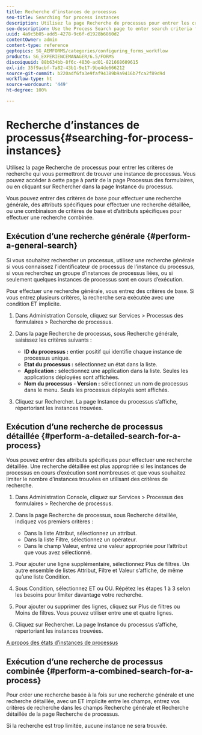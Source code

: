 ```yaml
---
title: Recherche d’instances de processus
seo-title: Searching for process instances
description: Utilisez la page Recherche de processus pour entrer les critères de recherche qui vous permettront de trouver une instance de processus.
seo-description: Use the Process Search page to enter search criteria for finding a process instance.
uuid: 4a9c5b05-add5-4278-9c6f-d1928b6860d2
contentOwner: admin
content-type: reference
geptopics: SG_AEMFORMS/categories/configuring_forms_workflow
products: SG_EXPERIENCEMANAGER/6.5/FORMS
discoiquuid: 88b634bb-8f6c-4830-ad01-821668609615
exl-id: 35f9acbf-7a82-43b1-9e17-9be4de666212
source-git-commit: b220adf6fa3e9faf94389b9a9416b7fca2f89d9d
workflow-type: ht
source-wordcount: '449'
ht-degree: 100%

---
```


# Recherche d’instances de processus{#searching-for-process-instances}

Utilisez la page Recherche de processus pour entrer les critères de recherche qui vous permettront de trouver une instance de processus. Vous pouvez accéder à cette page à partir de la page Processus des formulaires, ou en cliquant sur Rechercher dans la page Instance du processus.

Vous pouvez entrer des critères de base pour effectuer une recherche générale, des attributs spécifiques pour effectuer une recherche détaillée, ou une combinaison de critères de base et d’attributs spécifiques pour effectuer une recherche combinée.

## Exécution d’une recherche générale {#perform-a-general-search}

Si vous souhaitez rechercher un processus, utilisez une recherche générale si vous connaissez l’identificateur de processus de l’instance du processus, si vous recherchez un groupe d’instances de processus liées, ou si seulement quelques instances de processus sont en cours d’exécution.

Pour effectuer une recherche générale, vous entrez des critères de base. Si vous entrez plusieurs critères, la recherche sera exécutée avec une condition ET implicite.

1. Dans Administration Console, cliquez sur Services > Processus des formulaires > Recherche de processus.
1. Dans la page Recherche de processus, sous Recherche générale, saisissez les critères suivants :

   * **ID du processus :** entier positif qui identifie chaque instance de processus unique.
   * **Etat du processus :** sélectionnez un état dans la liste.
   * **Application :** sélectionnez une application dans la liste. Seules les applications déployées sont affichées.
   * **Nom du processus - Version :** sélectionnez un nom de processus dans le menu. Seuls les processus déployés sont affichés.

1. Cliquez sur Rechercher. La page Instance du processus s’affiche, répertoriant les instances trouvées.

## Exécution d’une recherche de processus détaillée {#perform-a-detailed-search-for-a-process}

Vous pouvez entrer des attributs spécifiques pour effectuer une recherche détaillée. Une recherche détaillée est plus appropriée si les instances de processus en cours d’exécution sont nombreuses et que vous souhaitez limiter le nombre d’instances trouvées en utilisant des critères de recherche.

1. Dans Administration Console, cliquez sur Services > Processus des formulaires > Recherche de processus.
1. Dans la page Recherche de processus, sous Recherche détaillée, indiquez vos premiers critères :

   * Dans la liste Attribut, sélectionnez un attribut.
   * Dans la liste Filtre, sélectionnez un opérateur.
   * Dans le champ Valeur, entrez une valeur appropriée pour l’attribut que vous avez sélectionné.

1. Pour ajouter une ligne supplémentaire, sélectionnez Plus de filtres. Un autre ensemble de listes Attribut, Filtre et Valeur s’affiche, de même qu’une liste Condition.
1. Sous Condition, sélectionnez ET ou OU. Répétez les étapes 1 à 3 selon les besoins pour limiter davantage votre recherche.
1. Pour ajouter ou supprimer des lignes, cliquez sur Plus de filtres ou Moins de filtres. Vous pouvez utiliser entre une et quatre lignes.
1. Cliquez sur Rechercher. La page Instance du processus s’affiche, répertoriant les instances trouvées.

[A propos des états d’instances de processus](/help/forms/using/admin-help/processes.md#about-process-instance-statuses)

## Exécution d’une recherche de processus combinée {#perform-a-combined-search-for-a-process}

Pour créer une recherche basée à la fois sur une recherche générale et une recherche détaillée, avec un ET implicite entre les champs, entrez vos critères de recherche dans les champs Recherche générale et Recherche détaillée de la page Recherche de processus.

Si la recherche est trop limitée, aucune instance ne sera trouvée.

